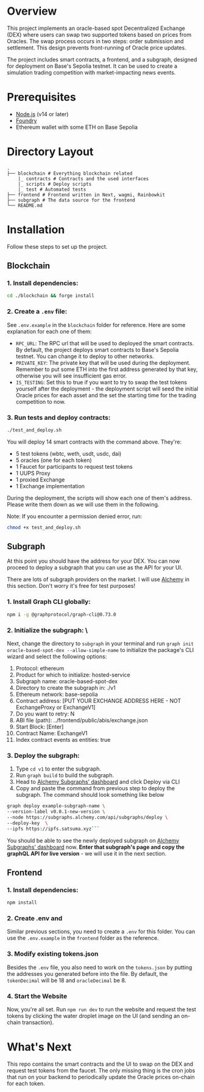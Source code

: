 # Overview

This project implements an oracle-based spot Decentralized Exchange (DEX) where users can swap two supported tokens based on prices from Oracles. The swap process occurs in two steps: order submission and settlement. This design prevents front-running of Oracle price updates.

The project includes smart contracts, a frontend, and a subgraph, designed for deployment on Base's Sepolia testnet. It can be used to create a simulation trading competition with market-impacting news events.

# Prerequisites

- [Node.js](https://nodejs.org/en) (v14 or later)
- [Foundry](https://github.com/foundry-rs/foundry)
- Ethereum wallet with some ETH on Base Sepolia

# Directory Layout

```
.
├── blockchain # Everything blockchain related
    |_ contracts # Contracts and the used interfaces
    |_ scripts # Deploy scripts
    |_ test # Automated tests
├── frontend # Frontend written in Next, wagmi, Rainbowkit
├── subgraph # The data source for the frontend
└── README.md
```

# Installation

Follow these steps to set up the project.

## Blockchain

### 1. Install dependencies:

```bash
cd ./blockchain && forge install
```

### 2. Create a `.env` file:

See `.env.example` in the `blockchain` folder for reference. Here are some explanation for each one of them:

- `RPC_URL`: The RPC url that will be used to deployed the smart contracts. By default, the project deploys smart contracts to Base's Sepolia testnet. You can change it to deploy to other networks.
- `PRIVATE_KEY`: The private key that will be used during the deployment. Remember to put some ETH into the first address generated by that key, otherwise you will see insufficient gas error.
- `IS_TESTING`: Set this to true if you want to try to swap the test tokens yourself after the deployment - the deployment script will seed the initial Oracle prices for each asset and the set the starting time for the trading competition to now.

### 3. Run tests and deploy contracts:

```bash
./test_and_deploy.sh
```

You will deploy 14 smart contracts with the command above. They're:

- 5 test tokens (wbtc, weth, usdt, usdc, dai)
- 5 oracles (one for each token)
- 1 Faucet for participants to request test tokens
- 1 UUPS Proxy
- 1 proxied Exchange
- 1 Exchange implementation

During the deployment, the scripts will show each one of them's address. Please write them down as we will use them in the following.

Note: If you encounter a permission denied error, run:

```bash
chmod +x test_and_deploy.sh
```

## Subgraph

At this point you should have the address for your DEX. You can now proceed to deploy a subgraph that you can use as the API for your UI.

There are lots of subgraph providers on the market. I will use [Alchemy](https://www.alchemy.com) in this section. Don't worry it's free for test purposes!

### 1. Install Graph CLI globally:

```bash
npm i -g @graphprotocol/graph-cli@0.73.0
```

### 2. Initialize the subgraph: \

Next, change the directory to `subgraph` in your terminal and run `graph init oracle-based-spot-dex --allow-simple-name` to initialize the package's CLI wizard and select the following options:

1.  Protocol: ethereum
2.  Product for which to initialize: hosted-service
3.  Subgraph name: oracle-based-spot-dex
4.  Directory to create the subgraph in: ./v1
5.  Ethereum network: base-sepolia
6.  Contract address: [PUT YOUR EXCHANGE ADDRESS HERE - NOT ExchangeProxy or ExchangeV1]
7.  Do you want to retry: N
8.  ABI file (path): ../frontend/public/abis/exchange.json
9.  Start Block: [Enter]
10. Contract Name: ExchangeV1
11. Index contract events as entities: true

### 3. Deploy the subgraph:

1.  Type `cd v1` to enter the subgraph.
2.  Run `graph build` to build the subgraph.
3.  Head to [Alchemy Subgraphs' dashboard](https://subgraphs.alchemy.com/onboarding) and click Deploy via CLI
4.  Copy and paste the command from previous step to deploy the subgraph. The command should look something like below

````bash
graph deploy example-subgraph-name \
--version-label v0.0.1-new-version \
--node https://subgraphs.alchemy.com/api/subgraphs/deploy \
--deploy-key  \
--ipfs https://ipfs.satsuma.xyz```
````

You should be able to see the newly deployed subgraph on [Alchemy Subgraphs' dashboard](https://subgraphs.alchemy.com/onboarding) now. **Enter that subgraph's page and copy the graphQL API for live version** - we will use it in the next section.

## Frontend

### 1. Install dependencies:

```bash
npm install
```

### 2. Create .env and

Similar previous sections, you need to create a `.env` for this folder. You can use the `.env.example` in the `frontend` folder as the reference.

### 3. Modify existing tokens.json

Besides the `.env` file, you also need to work on the `tokens.json` by putting the addresses you generated before into the file. By default, the `tokenDecimal` will be 18 and `oracleDecimal` be 8.

### 4. Start the Website

Now, you're all set. Run `npm run dev` to run the website and request the test tokens by clicking the water droplet image on the UI (and sending an on-chain transaction).

# What's Next

This repo contains the smart contracts and the UI to swap on the DEX and request test tokens from the faucet.
The only missing thing is the cron jobs that run on your backend to periodically update the Oracle prices on-chain for each token.
